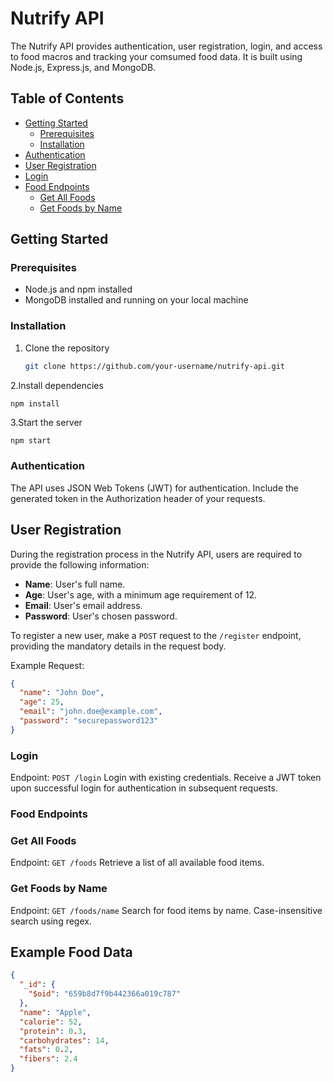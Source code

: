 # Nutrify API

The Nutrify API provides authentication, user registration, login, and access to food macros and tracking your comsumed food data. It is built using Node.js, Express.js, and MongoDB.


## Table of Contents
- [Getting Started](#getting-started)
  - [Prerequisites](#prerequisites)
  - [Installation](#installation)
- [Authentication](#authentication)
- [User Registration](#user-registration)
- [Login](#login)
- [Food Endpoints](#food-endpoints)
  - [Get All Foods](#get-all-foods)
  - [Get Foods by Name](#get-foods-by-name)


## Getting Started

### Prerequisites

- Node.js and npm installed
- MongoDB installed and running on your local machine

### Installation

1. Clone the repository
   ```bash
   git clone https://github.com/your-username/nutrify-api.git


2.Install dependencies
```bash
npm install 
```

3.Start the server
```
npm start
```

### Authentication
The API uses JSON Web Tokens (JWT) for authentication. Include the generated token in the Authorization header of your requests.

## User Registration

During the registration process in the Nutrify API, users are required to provide the following information:

- **Name**: User's full name.
- **Age**: User's age, with a minimum age requirement of 12.
- **Email**: User's email address.
- **Password**: User's chosen password.

To register a new user, make a `POST` request to the `/register` endpoint, providing the mandatory details in the request body.

Example Request:
```json
{
  "name": "John Doe",
  "age": 25,
  "email": "john.doe@example.com",
  "password": "securepassword123"
}
```

### Login
Endpoint: `POST /login`
Login with existing credentials. Receive a JWT token upon successful login for authentication in subsequent requests.

### Food Endpoints

### Get All Foods
Endpoint: `GET /foods`
Retrieve a list of all available food items.

### Get Foods by Name
Endpoint: `GET /foods/name`
Search for food items by name. Case-insensitive search using regex.

## Example Food Data

```json
{
  "_id": {
    "$oid": "659b8d7f9b442366a019c787"
  },
  "name": "Apple",
  "calorie": 52,
  "protein": 0.3,
  "carbohydrates": 14,
  "fats": 0.2,
  "fibers": 2.4
}
```
